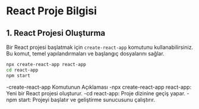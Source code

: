 # React Proje Bilgisi

## 1. React Projesi Oluşturma

Bir React projesi başlatmak için `create-react-app` komutunu kullanabilirsiniz. Bu komut, temel yapılandırmaları ve başlangıç dosyalarını sağlar.

```bash
npx create-react-app react-app
cd react-app
npm start
```
-create-react-app Komutunun Açıklaması
-npx create-react-app react-app: Yeni bir React projesi oluşturur.
-cd react-app: Proje dizinine geçiş yapar.
-npm start: Projeyi başlatır ve geliştirme sunucusunu çalıştırır.
